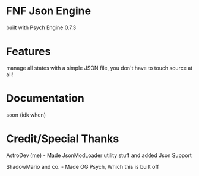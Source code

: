 # FNF Json Engine 
built with Psych Engine 0.7.3

# Features
manage all states with a simple JSON file, you don't have to touch source at all!

# Documentation
soon (idk when)

# Credit/Special Thanks
AstroDev (me) - Made JsonModLoader utility stuff and added Json Support



ShadowMario and co. - Made OG Psych, Which this is built off
